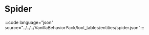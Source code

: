 # Spider

:::code language="json" source="../../../VanillaBehaviorPack/loot_tables/entities/spider.json":::